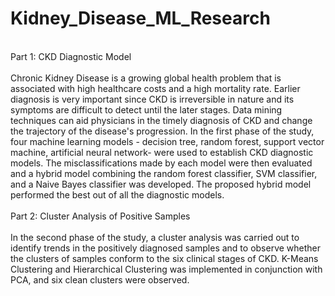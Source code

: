 # Kidney_Disease_ML_Research
<br>
Part 1: CKD Diagnostic Model
<br>
<br>
Chronic Kidney Disease is a growing global health problem that is associated with high healthcare costs and a high mortality rate. Earlier diagnosis is very important since CKD is irreversible in nature and its symptoms are difficult to detect until the later stages. Data mining techniques can aid physicians in the timely diagnosis of CKD and change the trajectory of the disease's progression. In the first phase of the study, four machine learning models - decision tree, random forest, support vector machine, artificial neural network- were used to establish CKD diagnostic models. The misclassifications made by each model were then evaluated and a hybrid model combining the random forest classifier, SVM classifier, and a Naive Bayes classifier was developed. The proposed hybrid model performed the best out of all the diagnostic models. 
<br>
<br>
Part 2: Cluster Analysis of Positive Samples
<br>
<br>
In the second phase of the study, a cluster analysis was carried out to identify trends in the positively diagnosed samples and to observe whether the clusters of samples conform to the six clinical stages of CKD. K-Means Clustering and Hierarchical Clustering was implemented in conjunction with PCA, and six clean clusters were observed. 
